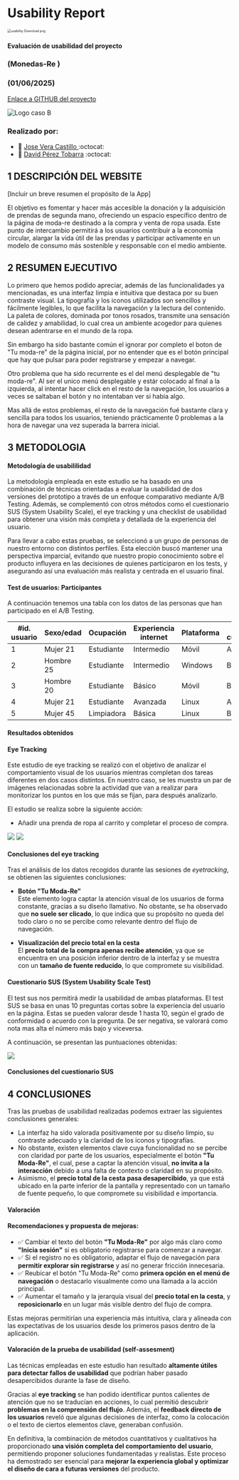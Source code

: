 # Usability Report



<img src="https://encrypted-tbn0.gstatic.com/images?q=tbn:ANd9GcRF017nhV-TFmNER2OM8UbXtdN6xwAKBYrv0i6onNfKu6Yn0BV0RK6aiOroeXl73LSY-B0&usqp=CAU" alt="usability Download png" style="zoom:50%;" />

#### Evaluación de usabilidad del proyecto 

### (Monedas-Re )

### (01/06/2025)

[Enlace a GITHUB del proyecto](https://github.com/McQueen-Sally/UX_CaseStudy)

![Logo caso B](logo-casoB.png)






### Realizado por:

 * :bust_in_silhouette: [ Jose Vera Castillo ](https://github.com/VeraJose05)    :octocat:     
 * :bust_in_silhouette: [ David Pérez Tobarra](https://github.com/ParadoxalGlitch)     :octocat:

## 1 DESCRIPCIÓN DEL WEBSITE

[Incluir un breve resumen el propósito de la App]

El objetivo es fomentar y hacer más accesible la donación y la adquisición de prendas de segunda mano, ofreciendo un espacio específico dentro de la página de moda-re destinado a la compra y venta de ropa usada. Este punto de intercambio permitirá a los usuarios contribuir a la economía circular, alargar la vida útil de las prendas y participar activamente en un modelo de consumo más sostenible y responsable con el medio ambiente.


## 2 RESUMEN EJECUTIVO
Lo primero que hemos podido apreciar, además de las funcionalidades ya mencionadas, es una interfaz limpia e intuitiva que destaca por su buen contraste visual. La tipografía y los iconos utilizados son sencillos y fácilmente legibles, lo que facilita la navegación y la lectura del contenido. La paleta de colores, dominada por tonos rosados, transmite una sensación de calidez y amabilidad, lo cual crea un ambiente acogedor para quienes desean adentrarse en el mundo de la ropa.

Sin embargo ha sido bastante común el ignorar por completo el boton de "Tu moda-re" de la página inicial, por no entender que es el botón principal que hay que pulsar para poder registrarse y empezar a navegar.

Otro problema que ha sido recurrente es el del menú desplegable de "tu moda-re". Al ser el unico menú desplegable y estár colocado al final a la izquierda, al intentar hacer click en el resto de la navegación, los usuarios a veces se saltaban el botón y no intentaban ver si había algo.

Mas allá de estos problemas, el resto de la navegación fué bastante clara y sencilla para todos los usuarios, teniendo prácticamente 0 problemas a la hora de navegar una vez superada la barrera inicial.


## 3 METODOLOGIA 

#### Metodología de usabililidad

La metodología empleada en este estudio se ha basado en una combinación de técnicas orientadas a evaluar la usabilidad de dos versiones del prototipo a través de un enfoque comparativo mediante A/B Testing. Además, se complementó con otros métodos como el cuestionario SUS (System Usability Scale), el eye tracking y una checklist de usabilidad para obtener una visión más completa y detallada de la experiencia del usuario.

Para llevar a cabo estas pruebas, se seleccionó a un grupo de personas de nuestro entorno con distintos perfiles. Esta elección buscó mantener una perspectiva imparcial, evitando que nuestro propio conocimiento sobre el producto influyera en las decisiones de quienes participaron en los tests, y asegurando así una evaluación más realista y centrada en el usuario final.

#### Test de usuarios: Participantes

A continuación tenemos una tabla con los datos de las personas que han participado en el A/B Testing.
       
| #id. usuario | Sexo/edad | Ocupación | Experiencia internet | Plataforma | Perfil cubierto |
|--------------|------------|-----------|------------------------|-------------|------------------|
| 1            | Mujer 21   | Estudiante| Intermedio            | Móvil       | A                |
| 2            | Hombre 25  | Estudiante| Intermedio            | Windows     | B                |
| 3            | Hombre 20  | Estudiante| Básico                | Móvil       | B                |
| 4            | Mujer 21   | Estudiante| Avanzada              | Linux       | A                |
| 5            | Mujer 45   | Limpiadora| Básica                | Linux       | B                |



#### Resultados obtenidos


#### Eye Tracking

Este estudio de eye tracking se realizó con el objetivo de analizar el comportamiento visual de los usuarios mientras completan dos tareas diferentes en dos casos distintos. En nuestro caso, se les muestra un par de imágenes relacionadas sobre la actividad que van a realizar para monitorizar los puntos en los que más se fijan, para después analizarlo.

El estudio se realiza sobre la siguiente acción:
- Añadir una prenda de ropa al carrito y completar el proceso de compra.


![](eyetracking/b1.png)
![](eyetracking/b2.png)

#### Conclusiones del eye tracking


Tras el análisis de los datos recogidos durante las sesiones de *eyetracking*, se obtienen las siguientes conclusiones:

- **Botón "Tu Moda-Re"**  
  Este elemento logra captar la atención visual de los usuarios de forma constante, gracias a su diseño llamativo. No obstante, se ha observado que **no suele ser clicado**, lo que indica que su propósito no queda del todo claro o no se percibe como relevante dentro del flujo de navegación.

- **Visualización del precio total en la cesta**  
  El **precio total de la compra apenas recibe atención**, ya que se encuentra en una posición inferior dentro de la interfaz y se muestra con un **tamaño de fuente reducido**, lo que compromete su visibilidad.

#### Cuestionario SUS (System Usability Scale Test)
El test sus nos permitirá medir la usabilidad de ambas plataformas. El test SUS se basa en unas 10 preguntas cortas sobre la experiencia del usuario en la página. Estas se pueden valorar desde 1 hasta 10, según el grado de conformidad o acuerdo con la pregunta. De ser negativa, se valorará como nota mas alta el número más bajo y viceversa.

A continuación, se presentan las puntuaciones obtenidas:

![](tabla_sus.png)

#### Conclusiones del cuestionario SUS



## 4 CONCLUSIONES 


Tras las pruebas de usabilidad realizadas podemos extraer las siguientes conclusiones generales:

- La interfaz ha sido valorada positivamente por su diseño limpio, su contraste adecuado y la claridad de los iconos y tipografías.
- No obstante, existen elementos clave cuya funcionalidad no se percibe con claridad por parte de los usuarios, especialmente el botón **"Tu Moda-Re"**, el cual, pese a captar la atención visual, **no invita a la interacción** debido a una falta de contexto o claridad en su propósito.
- Asimismo, el **precio total de la cesta pasa desapercibido**, ya que está ubicado en la parte inferior de la pantalla y representado con un tamaño de fuente pequeño, lo que compromete su visibilidad e importancia.

#### Valoración 

#### Recomendaciones y propuesta de mejoras: 

- ✅ Cambiar el texto del botón **"Tu Moda-Re"** por algo más claro como **"Inicia sesión"** si es obligatorio registrarse para comenzar a navegar.
- ✅ Si el registro no es obligatorio, adaptar el flujo de navegación para **permitir explorar sin registrarse** y así no generar fricción innecesaria.
- ✅ Reubicar el botón "Tu Moda-Re" como **primera opción en el menú de navegación** o destacarlo visualmente como una llamada a la acción principal.
- ✅ Aumentar el tamaño y la jerarquía visual del **precio total en la cesta**, y **reposicionarlo** en un lugar más visible dentro del flujo de compra.

Estas mejoras permitirían una experiencia más intuitiva, clara y alineada con las expectativas de los usuarios desde los primeros pasos dentro de la aplicación.

#### Valoración de la prueba de usabilidad (self-assesment)
Las técnicas empleadas en este estudio han resultado **altamente útiles para detectar fallos de usabilidad** que podrían haber pasado desapercibidos durante la fase de diseño.

Gracias al **eye tracking** se han podido identificar puntos calientes de atención que no se traducían en acciones, lo cual permitió descubrir **problemas en la comprensión del flujo**. Además, el **feedback directo de los usuarios** reveló que algunas decisiones de interfaz, como la colocación o el texto de ciertos elementos clave, generaban confusión.

En definitiva, la combinación de métodos cuantitativos y cualitativos ha proporcionado **una visión completa del comportamiento del usuario**, permitiendo proponer soluciones fundamentadas y realistas. Este proceso ha demostrado ser esencial para **mejorar la experiencia global y optimizar el diseño de cara a futuras versiones** del producto.

